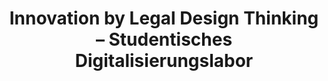 ---
id: "studdigilab" # nochmal überlegen
method: "Seminar"
institution: "Fakultät für Rechtswissenschaft, HUL Schreibzentrum, Fakultät für Mathematik, Informatik & Naturwissenschaften"
title: "Innovation by Legal Design Thinking – Studentisches Digitalisierungslabor"
title_project:
title_short: "StudDigiLab"
period: "Oct 23 ­­- Jul 24 (10 months)"
foerderlinie: "Transferorientierte Data Literacy"
round: "2"
lecture2go: "70553"
uhh_url: "https://www.hcl.uni-hamburg.de/ddlitlab/data-literacy-lehrlabor/zweite-foerderrunde/19-studdigilab.html"
contributors: 
mentor: "Anton Sefkow, Lukas Musumeci, Marten Borchers"
quote: "Im Seminar wird ein realer digitaler Prototyp mit Hilfe ko-kreativer Methoden und unter Verwendung eines no code-Tools (Forest/Legal OS) entwickelt. Die prototypischen Lösungen müssen statische Abstraktionen (Jura), Modelle (Informatik) und operative Anwendung (Soziale Arbeit & Sozialrecht) aufeinander abstimmen. Hierfür ist der interdisziplinäre Austausch entscheidend, da Rückmeldungen von und für andere Disziplinen das Verständnis von Anforderungen und Lösungen schärfen, damit letztere nützlich, attraktiv und bedienbar sind, was integraler Bestandteile von Design Thinking ist."
text: |
    ### Das Projekt StudDigiLab

    Interdisziplinäre Transferveranstaltungen sind sehr selten. Speziell im juristischen Bereich findet vordergründig eher eine Abschottung gegenüber anderen Disziplinen statt. Die Komplexität der Welt erfordert jedoch integrative Innovationen, die regelmäßig das Resultat interdisziplinärer Zusammenarbeit sind. Die Lehrveranstaltung zielt unter anderem darauf ab, hier einzigartige Erfahrungen zu vermitteln, die einen realistischen Blick auf das spätere Berufsleben zulassen.

    Im Zuge des Projekts erweitern die Teilnehmenden ihre Data Literacy in den drei Kompetenzbereichen Knowledge, Skills und Values. Sie lernen algorithmisches Denken und erlangen Wissen über Daten und Informationen, über Grundlagen der Datenwertschöpfung und Datenanalyse und der Datenvisualisierung sowie über nutzerzentrierte und rechtskonforme Softwareentwicklung. Mit der Anwendung von (Legal) Design Thinking für die Problemlösung und die Produktentwicklung sowie der Umsetzung mit dem No-Code-Tool “Forest” werden außerdem die praktischen Fähigkeiten ausgebaut. Um dabei die gesellschaftliche Verantwortung und das Gemeinwohl im Blick zu behalten, wird der gesamte Prozess von der Frage “Was wollen/können/dürfen/sollen wir mit Daten machen?” reflexiv begleitet.

    ## Rückblick und Ergebnisse

    Das StudDigiLab hat durch seine innovative, praxisorientierte und interdisziplinäre Herangehensweise bedeutende Ergebnisse erzielt, die die Kompetenzen der Studierenden und die Lehrmethodik nachhaltig beeinflusst haben. Im Mittelpunkt stand die Entwicklung digitaler Prototypen für reale Herausforderungen in Sozialunternehmen, wodurch die Studierenden fachliches Wissen sowie praktische Technologiefähigkeiten erwarben.

    Ein zentrales Ergebnis ist die Förderung der Data Literacy der Studierenden, die lernen, Probleme datenbasiert zu analysieren und Entscheidungen zu treffen—eine unverzichtbare Fähigkeit in der heutigen Datenwelt. Zudem wurde die interdisziplinäre Kompetenz durch die Zusammenarbeit mit Sozialunternehmen und die Integration verschiedener Fachperspektiven gestärkt. Dies ermöglichte den Studierenden, über ihr Fachgebiet hinaus zu denken und Probleme aus verschiedenen Blickwinkeln zu betrachten, was in der modernen Arbeitswelt zunehmend wichtig ist.

    in weiteres Ergebnis ist die Entwicklung der Reflexionskompetenz, bei der Studierende ihre Lernprozesse und die Anwendung der erworbenen Fähigkeiten kritisch reflektierten—essentiell für lebenslanges Lernen und persönliche Entwicklung. Außerdem spielte Design Thinking eine zentrale Rolle: Studierende entwickelten kreative Lösungen für die gestellten Herausforderungen und lernten, empathisch auf die Bedürfnisse und Probleme der Nutzer einzugehen.

    ## Tipps von Lehrenden für Lehrende

    Insgesamt hat das Lehrprojekt gezeigt, wie wichtig und bereichernd eine offene, flexible und praxisnahe Lehr- und Lernumgebung ist. Die erzielten Ergebnisse – von der Förderung entscheidender Kompetenzen wie Data Literacy und interdisziplinärer Zusammenarbeit bis hin zur Entwicklung didaktischer Fähigkeiten des Lehrpersonals – unterstreichen die Bedeutung innovativer Lehransätze in der heutigen Bildungslandschaft. Das Projekt hat nicht nur die beteiligten Studierenden und Lehrpersonen, sondern auch die beteiligten Sozialunternehmen bereichert und verdeutlicht, dass derartige Lehrformate einen wesentlichen Beitrag zur Vorbereitung auf die Herausforderungen und Chancen der digitalisierten Arbeitswelt leisten.

image: "https://www.hcl.uni-hamburg.de/17622225/studdigilab-patrick-perkins-unsplash-811f0918afdba72f827a0322117f6cd13850a44d.jpg"
image_credit: "patrick perkins / unsplash"
link_external:
stine: "WiSe 2023/24: Seminar https://www.stine.uni-hamburg.de/scripts/mgrqispi.dll?APPNAME=CampusNet&PRGNAME=COURSEDETAILS&ARGUMENTS=-N000000000000001,-N000605,-N0,-N387363563115615,-N387363563152616,-N0,-N0,-N3,-AcuaweYw7fzn6PZf6OoWt3SLyRgRJRQV6vdBFVWHyfSpfPWWTOURARSmUQZejQMPtcMWqef2dcBwMYoHeYWBNWMm67qApefGvHq5UPumCVkZHPSPURMPaPSW9HDwoYgowYY6JHzw-fBRPOunNmUn9OIHTH-RAOf6aOuPmcBfNrgRTOoBFYSo6RYGb7DFZRz55moRZCWpq7dAImWlj7ji9Qg5V3uphPZpLmoUMHjpvRWct3YywPqf6rMf97Q554MBtWjW54QoHO-HyxImkRqmprD5XQjPxVWfAVY5ZPdw6fDRoPN5L7WoVQjPJmfZzvU53eQLxVUKMWuWxHfadczc9xZU64oBjxjadvz6SWZLbYfHAPYALxUWt7qAPvuHexYL7YDZHcN6AczGNQfmlHDWofdGHYDmMPWVdeDVFf-U8mqRv7M5zOU5CQdRNxDZIVYFdOQpYRURPOYUefUV94uAprDUUYSpvVQot3Q5VRqWQmkZ37N5xRZHVeWH9vgLtQDwuvW5xPuAC3WPjVZLbPUWpYuPKV-HHcuA6eDKmmDeZmIRuVBRVYI5KPIPefdWUWkZHxqZePZfZ4DUUWoHTO-cAeqKpCfAsvUPLPYAARjnFWtN9PDmDcBLeVfyARB6QQz66vQmkmQmxvM5SQf6MeuHIOgiAWqZeWWPpHQHEQzR7HBwVWDH0OYAMeqUmQumFmuPargHsrM7A3WLWODwjRBAuxDoWOzlFQBG6W-HveZWEVYRYOzHSfIPNfYZtmWetPQLl"
---